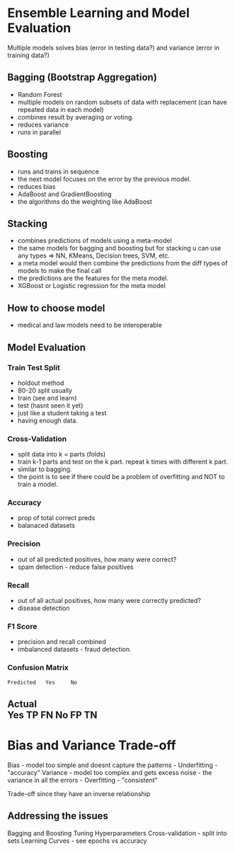# Ensemble Learning and Model Evaluation
Multiple models
solves bias (error in testing data?) and variance (error in training data?)

## Bagging (Bootstrap Aggregation)
- Random Forest 
- multiple models on random subsets of data with replacement (can have repeated data in each model)
- combines result by averaging or voting.
- reduces variance
- runs in parallel

## Boosting
- runs and trains in sequence
- the next model focuses on the error by the previous model.
- reduces bias
- AdaBoost and GradientBoosting
- the algorithms do the weighting like AdaBoost

## Stacking
- combines predictions of models using a meta-model
- the same models for bagging and boosting but for stacking u can use any types => NN, KMeans, Decision trees, SVM, etc.
- a meta model would then combine the predictions from the diff types of models to make the final call
- the predictions are the features for the meta model.
- XGBoost or Logistic regression for the meta model

## How to choose model
- medical and law models need to be interoperable

## Model Evaluation
### Train Test Split
- holdout method
- 80-20 split usually
- train (see and learn)
- test (hasnt seen it yet)
- just like a student taking a test
- having enough data.

### Cross-Validation
- split data into k = parts (folds)
- train k-1 parts and test on the k part. repeat k times with different k part.
- similar to bagging.
- the point is to see if there could be a problem of overfitting and NOT to train a model.

### Accuracy
- prop of total correct preds
- balanaced datasets

### Precision
- out of all predicted positives, how many were correct?
- spam detection - reduce false positives

### Recall
- out of all actual positives, how many were correctly predicted?
- disease detection

### F1 Score
- precision and recall combined
- imbalanced datasets - fraud detection.

### Confusion Matrix
    Predicted   Yes     No
Actual          
Yes             TP      FN
No              FP      TN
---

# Bias and Variance Trade-off
Bias - model too simple and doesnt capture the patterns - Underfitting - "accuracy"
Variance - model too complex and gets excess noise - the variance in all the errors - Overfitting - "consistent"

Trade-off since they have an inverse relationship

## Addressing the issues
Bagging and Boosting
Tuning Hyperparameters
Cross-validation - split into sets
Learning Curves - see epochs vs accuracy